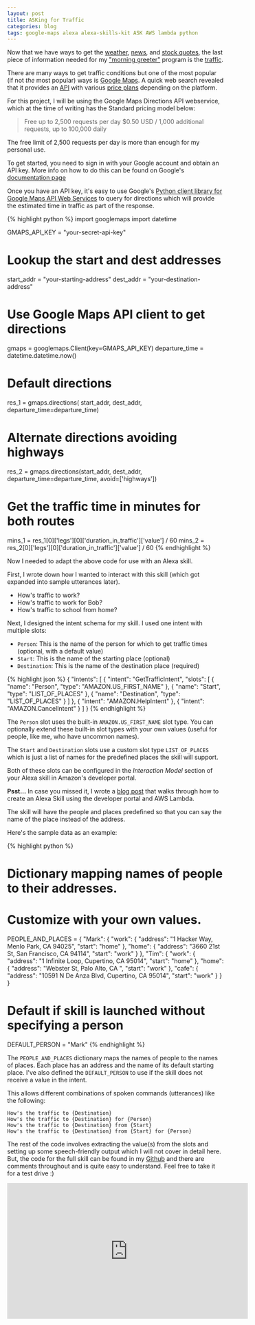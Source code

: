 ```yaml
---
layout: post
title: ASKing for Traffic
categories: blog
tags: google-maps alexa alexa-skills-kit ASK AWS lambda python
---
```

Now that we have ways to get the [weather]({{site.baseurl}}/blog/2016/03/25/good-morning-alexa#weather-report), [news]({{site.baseurl}}/blog/2016/04/05/asking-for-news/), and [stock quotes]({{site.baseurl}}/blog/2016/04/08/asking-for-stocks/), the last piece of information needed for my ["morning greeter"]({{site.baseurl}}/blog/2016/03/25/good-morning-alexa) program is the [traffic]({{site.baseurl}}/blog/2016/03/25/good-morning-alexa#traffic-conditions).

There are many ways to get traffic conditions but one of the most popular (if not *the* most popular) ways is [Google Maps](https://maps.google.com). A quick web search revealed that it provides an [API](https://developers.google.com/maps/) with various [price plans](https://developers.google.com/maps/pricing-and-plans/) depending on the platform.

For this project, I will be using the Google Maps Directions API webservice, which at the time of writing has the Standard pricing model below:

> Free up to 2,500 requests per day $0.50 USD / 1,000 additional requests, up to 100,000 daily

The free limit of 2,500 requests per day is more than enough for my personal use.

To get started, you need to sign in with your Google account and obtain an API key. More info on how to do this can be found on Google's [documentation page](https://developers.google.com/maps/documentation/directions/)

Once you have an API key, it's easy to use Google's [Python client library for Google Maps API Web Services](https://github.com/googlemaps/google-maps-services-python) to query for directions which will provide the estimated time in traffic as part of the response.

{% highlight python %}
import googlemaps
import datetime

GMAPS_API_KEY = "your-secret-api-key"

# Lookup the start and dest addresses
start_addr = "your-starting-address"
dest_addr = "your-destination-address"

# Use Google Maps API client to get directions
gmaps = googlemaps.Client(key=GMAPS_API_KEY)
departure_time = datetime.datetime.now()

# Default directions
res_1 = gmaps.directions(
    start_addr, dest_addr, departure_time=departure_time)

# Alternate directions avoiding highways
res_2 = gmaps.directions(start_addr, dest_addr,
    departure_time=departure_time, avoid=['highways'])

# Get the traffic time in minutes for both routes
mins_1 = res_1[0]['legs'][0]['duration_in_traffic']['value'] / 60
mins_2 = res_2[0]['legs'][0]['duration_in_traffic']['value'] / 60
{% endhighlight %}

Now I needed to adapt the above code for use with an Alexa skill.

First, I wrote down how I wanted to interact with this skill (which got expanded into sample utterances later).

* How's traffic to work?
* How's traffic to work for Bob?
* How's traffic to school from home?

Next, I designed the intent schema for my skill. I used one intent with multiple slots:

* `Person`: This is the name of the person for which to get traffic times (optional, with a default value)
* `Start`: This is the name of the starting place (optional)
* `Destination`: This is the name of the destination place (required)

{% highlight json %}
{
  "intents": [
    {
      "intent": "GetTrafficIntent",
      "slots": [
        {
          "name": "Person",
          "type": "AMAZON.US_FIRST_NAME"
        },
        {
          "name": "Start",
          "type": "LIST_OF_PLACES"
        },
        {
          "name": "Destination",
          "type": "LIST_OF_PLACES"
        }
      ]
    },
    {
      "intent": "AMAZON.HelpIntent"
    },
    {
      "intent": "AMAZON.CancelIntent"
    }
  ]
}
{% endhighlight %}

The `Person` slot uses the built-in `AMAZON.US_FIRST_NAME` slot type. You can optionally extend these built-in slot types with your own values (useful for people, like me, who have uncommon names).

The `Start` and `Destination` slots use a custom slot type `LIST_OF_PLACES` which is just a list of names for the predefined places the skill will support.

Both of these slots can be configured in the *Interaction Model* section of your Alexa skill in Amazon's developer portal.

<div class="post-note">
<b>Psst...</b> In case you missed it, I wrote a <a href="/blog/2016/03/31/all-you-need-to-do-is-ask/">blog post</a> that walks through how to create an Alexa Skill using the developer portal and AWS Lambda.
</div>

The skill will have the people and places predefined so that you can say the name of the place instead of the address.

Here's the sample data as an example:

{% highlight python %}
# Dictionary mapping names of people to their addresses.
# Customize with your own values.
PEOPLE_AND_PLACES = {
    "Mark": {
        "work": {
            "address": "1 Hacker Way, Menlo Park, CA 94025",
            "start": "home"
        },
        "home": {
            "address": "3660 21st St, San Francisco, CA 94114",
            "start": "work"
        }
    },
    "Tim": {
        "work": {
            "address": "1 Infinite Loop, Cupertino, CA 95014",
            "start": "home"
        },
        "home": {
            "address": "Webster St, Palo Alto, CA ",
            "start": "work"
        },
        "cafe": {
             "address": "10591 N De Anza Blvd, Cupertino, CA 95014",
             "start": "work"
        }
    }
}

# Default if skill is launched without specifying a person
DEFAULT_PERSON = "Mark"
{% endhighlight %}

The `PEOPLE_AND_PLACES` dictionary maps the names of people to the names of places. Each place has an address and the name of its default starting place. I've also defined the `DEFAULT_PERSON` to use if the skill does not receive a value in the intent.

This allows different combinations of spoken commands (utterances) like the following:

```
How's the traffic to {Destination}
How's the traffic to {Destination} for {Person}
How's the traffic to {Destination} from {Start}
How's the traffic to {Destination} from {Start} for {Person}
```

The rest of the code involves extracting the value(s) from the slots and setting up some speech-friendly output which I will not cover in detail here. But, the code for the full skill can be found in my [Github](https://github.com/ewenchou/alexa-traffic-time) and there are comments throughout and is quite easy to understand. Feel free to take it for a test drive :)

<iframe width="560" height="315" src="https://www.youtube.com/embed/6s4xeIsxv4o" frameborder="0" allowfullscreen></iframe>
